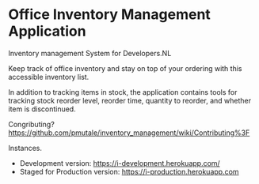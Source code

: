 # Office Inventory Management Application
Inventory management System for Developers.NL

Keep track of office inventory and stay on top of your ordering with this accessible inventory list. 

In addition to tracking items in stock, the application contains tools for tracking stock reorder level, reorder time, quantity to reorder, and whether item is discontinued.

Congributing?
https://github.com/pmutale/inventory_management/wiki/Contributing%3F

Instances.

- Development version: https://i-development.herokuapp.com/
- Staged for Production version: https://i-production.herokuapp.com
